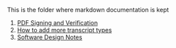 This is the folder where markdown documentation is kept

1. [PDF Signing and Verification](pdf-signing-and-verification.md)
2. [How to add more transcript types](how-to-add-more-transcript-types.md)
3. [Software Design Notes](software-design-notes.md)


